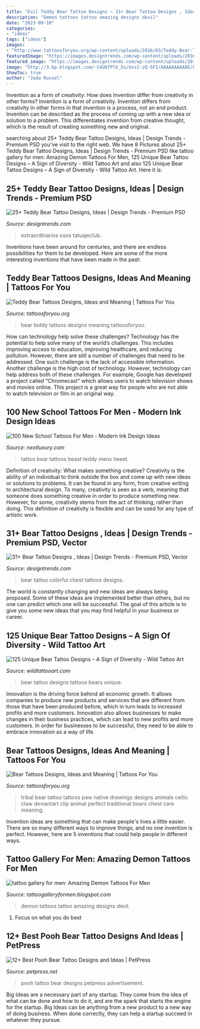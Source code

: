 ```yaml
---
title: "Evil Teddy Bear Tattoo Designs ~ 31+ Bear Tattoo Designs , Ideas"
description: "Demon tattoos tattoo amazing designs devil"
date: "2023-09-10"
categories:
- "ideas"
tags: ["ideas"]
images:
- "http://www.tattoosforyou.org/wp-content/uploads/2016/03/Teddy-Bear-Tattoos-for-Men.jpg"
featuredImage: "https://images.designtrends.com/wp-content/uploads/2016/04/13070131/Colorful-Bear-Tattoo-Deszign-On-Chest.jpg"
featured_image: "https://images.designtrends.com/wp-content/uploads/2016/03/08111139/Teddy-on-Moon-Tattoo.jpg"
image: "http://3.bp.blogspot.com/-C4U6fPlk_5s/Uxs1-zQ-5FI/AAAAAAAAA8E/FjkLAAA_2Rw/s1600/Amazing+Demon+Tattoos+For+Men-2.jpg"
ShowToc: true
author: "Jada Russel"
---
```



Invention as a form of creativity: How does Invention differ from creativity in other forms?
Invention is a form of creativity. Invention differs from creativity in other forms in that invention is a process, not an end product. Invention can be described as the process of coming up with a new idea or solution to a problem. This differentiates invention from creative thought, which is the result of creating something new and original.

	

		
searching about 25+ Teddy Bear Tattoo Designs, Ideas | Design Trends - Premium PSD you've visit to the right web. We have 8 Pictures about 25+ Teddy Bear Tattoo Designs, Ideas | Design Trends - Premium PSD like tattoo gallery for men: Amazing Demon Tattoos For Men, 125 Unique Bear Tattoo Designs – A Sign of Diversity - Wild Tattoo Art and also 125 Unique Bear Tattoo Designs – A Sign of Diversity - Wild Tattoo Art. Here it is:
		
    
## 25+ Teddy Bear Tattoo Designs, Ideas | Design Trends - Premium PSD

<img loading=lazy src="https://images.designtrends.com/wp-content/uploads/2016/03/08111139/Teddy-on-Moon-Tattoo.jpg" onerror="this.onerror=null;this.src='https://tse2.mm.bing.net/th?id=OIP.jpgiAgchlN6ZYzWFlPckIwHaHq&amp;pid=15.1';" alt="25+ Teddy Bear Tattoo Designs, Ideas | Design Trends - Premium PSD">

_Source: designtrends.com_

>extraordinarios osos tatuajeclub. 

	

Inventions have been around for centuries, and there are endless possibilities for them to be developed. Here are some of the more interesting inventions that have been made in the past:

    
## Teddy Bear Tattoos Designs, Ideas And Meaning | Tattoos For You

<img loading=lazy src="http://www.tattoosforyou.org/wp-content/uploads/2016/03/Teddy-Bear-Tattoos-for-Men.jpg" onerror="this.onerror=null;this.src='https://tse3.mm.bing.net/th?id=OIP.miPJ2nPI-CDdA7y7UDMeKwHaLK&amp;pid=15.1';" alt="Teddy Bear Tattoos Designs, Ideas and Meaning | Tattoos For You">

_Source: tattoosforyou.org_

>bear teddy tattoos designs meaning tattoosforyou. 

	

How can technology help solve these challenges?
Technology has the potential to help solve many of the world’s challenges. This includes improving access to education, improving healthcare, and reducing pollution. However, there are still a number of challenges that need to be addressed. One such challenge is the lack of accessible information. Another challenge is the high cost of technology. However, technology can help address both of these challenges. For example, Google has developed a project called “Chromecast” which allows users to watch television shows and movies online. This project is a great way for people who are not able to watch television or film in an original way.

    
## 100 New School Tattoos For Men - Modern Ink Design Ideas

<img loading=lazy src="http://nextluxury.com/wp-content/uploads/mens-full-back-teddy-bear-and-beast-new-school-tattoo.jpg" onerror="this.onerror=null;this.src='https://tse3.mm.bing.net/th?id=OIP.Eb_ewSt9vsZ4fyuu4SA5DgHaHS&amp;pid=15.1';" alt="100 New School Tattoos For Men - Modern Ink Design Ideas">

_Source: nextluxury.com_

>tattoo bear tattoos beast teddy mens tweet. 

	

Definition of creativity: What makes something creative?
Creativity is the ability of an individual to think outside the box and come up with new ideas or solutions to problems. It can be found in any form, from creative writing to architectural design. To many, creativity is seen as a verb, meaning that someone does something creative in order to produce something new. However, for some, creativity stems from the act of thinking, rather than doing. This definition of creativity is flexible and can be used for any type of artistic work.

    
## 31+ Bear Tattoo Designs , Ideas | Design Trends - Premium PSD, Vector

<img loading=lazy src="https://images.designtrends.com/wp-content/uploads/2016/04/13070131/Colorful-Bear-Tattoo-Deszign-On-Chest.jpg" onerror="this.onerror=null;this.src='https://tse3.mm.bing.net/th?id=OIP.EIzIW-pFwJlAUO6ZTrV-pAHaHa&amp;pid=15.1';" alt="31+ Bear Tattoo Designs , Ideas | Design Trends - Premium PSD, Vector">

_Source: designtrends.com_

>bear tattoo colorful chest tattoos designs. 

	

The world is constantly changing and new ideas are always being proposed. Some of these ideas are implemented better than others, but no one can predict which one will be successful. The goal of this article is to give you some new ideas that you may find helpful in your business or career.

    
## 125 Unique Bear Tattoo Designs – A Sign Of Diversity - Wild Tattoo Art

<img loading=lazy src="https://www.wildtattooart.com/wp-content/uploads/2019/01/bear-tattoos-26011939.jpg" onerror="this.onerror=null;this.src='https://tse4.mm.bing.net/th?id=OIP.X2lQdT1nylivyW0AXzDLkQHaJx&amp;pid=15.1';" alt="125 Unique Bear Tattoo Designs – A Sign of Diversity - Wild Tattoo Art">

_Source: wildtattooart.com_

>bear tattoo designs tattoos bears unique. 

	

Innovation is the driving force behind all economic growth. It allows companies to produce new products and services that are different from those that have been produced before, which in turn leads to increased profits and more customers. Innovation also allows businesses to make changes in their business practices, which can lead to new profits and more customers. In order for businesses to be successful, they need to be able to embrace innovation as a way of life.

    
## Bear Tattoos Designs, Ideas And Meaning | Tattoos For You

<img loading=lazy src="http://www.tattoosforyou.org/wp-content/uploads/2013/10/Bear-Tribal-Tattoo.jpg" onerror="this.onerror=null;this.src='https://tse4.mm.bing.net/th?id=OIP.likfXmSDIyoe5HhRpeR1DwHaIN&amp;pid=15.1';" alt="Bear Tattoos Designs, Ideas and Meaning | Tattoos For You">

_Source: tattoosforyou.org_

>tribal bear tattoo tattoos paw native drawings designs animals celtic claw deviantart clip animal perfect traditional bears chest care meaning. 

	

Invention ideas are something that can make people's lives a little easier. There are so many different ways to improve things, and no one invention is perfect. However, here are 5 inventions that could help people in different ways.

    
## Tattoo Gallery For Men: Amazing Demon Tattoos For Men

<img loading=lazy src="http://3.bp.blogspot.com/-C4U6fPlk_5s/Uxs1-zQ-5FI/AAAAAAAAA8E/FjkLAAA_2Rw/s1600/Amazing+Demon+Tattoos+For+Men-2.jpg" onerror="this.onerror=null;this.src='https://tse1.mm.bing.net/th?id=OIP.P-Z249rWtwQo5MRaY8R6GgHaJ4&amp;pid=15.1';" alt="tattoo gallery for men: Amazing Demon Tattoos For Men">

_Source: tattoogalleryformen.blogspot.com_

>demon tattoos tattoo amazing designs devil. 

	

1. Focus on what you do best

    
## 12+ Best Pooh Bear Tattoo Designs And Ideas | PetPress

<img loading=lazy src="https://cdn.petpress.net/wp-content/uploads/2020/05/11234239/pooh-bear-tattoo.jpg" onerror="this.onerror=null;this.src='https://tse1.mm.bing.net/th?id=OIP.BBMdKls4HXE7sv4UfnJizwAAAA&amp;pid=15.1';" alt="12+ Best Pooh Bear Tattoo Designs and Ideas | PetPress">

_Source: petpress.net_

>pooh tattoo bear designs petpress advertisement. 

	

Big Ideas are a necessary part of any startup. They come from the idea of what can be done and how to do it, and are the spark that starts the engine for the startup. Big Ideas can be anything from a new product to a new way of doing business. When done correctly, they can help a startup succeed in whatever they pursue.

